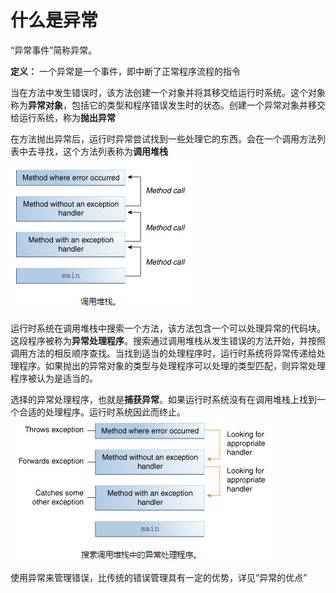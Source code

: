 # 什么是异常
“异常事件”简称异常。

**定义：** 一个异常是一个事件，即中断了正常程序流程的指令

当在方法中发生错误时，该方法创建一个对象并将其移交给运行时系统。这个对象称为**异常对象**，包括它的类型和程序错误发生时的状态。创建一个异常对象并移交给运行系统，称为**抛出异常**

在方法抛出异常后，运行时异常尝试找到一些处理它的东西。会在一个调用方法列表中去寻找，这个方法列表称为**调用堆栈**

![调用堆栈](./assets/1.png)

运行时系统在调用堆栈中搜索一个方法，该方法包含一个可以处理异常的代码块。这段程序被称为**异常处理程序**。搜索通过调用堆栈从发生错误的方法开始，并按照调用方法的相反顺序查找。当找到适当的处理程序时，运行时系统将异常传递给处理程序。如果抛出的异常对象的类型与处理程序可以处理的类型匹配，则异常处理程序被认为是适当的。

选择的异常处理程序，也就是**捕获异常**。如果运行时系统没有在调用堆栈上找到一个合适的处理程序。运行时系统因此而终止。
![搜索堆栈中的处理程序](./assets/2.png)

使用异常来管理错误，比传统的错误管理具有一定的优势，详见“异常的优点”
